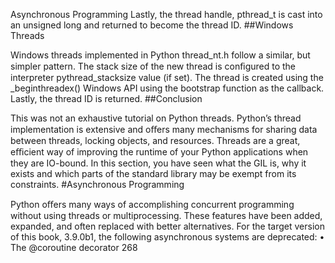 Asynchronous Programming Lastly, the thread handle,  pthread_t  is cast into an  unsigned long  and returned to become the thread ID. 
##Windows Threads 

 Windows threads implemented in  Python thread_nt.h  follow a similar, but simpler pattern. The stack size of the new thread is conﬁgured to the interpreter pythread_stacksize  value (if set). The thread is created using the  _beginthreadex()  Windows API  using the bootstrap function as the callback. Lastly, the thread ID is returned. 
##Conclusion 

 This was not an exhaustive tutorial on Python threads. Python’s thread implementation is extensive and oﬀers many mechanisms for sharing data between threads, locking objects, and resources. Threads are a great, eﬃcient way of improving the runtime of your Python applications when they are IO-bound. In this section, you have seen what the GIL is, why it exists and which parts of the standard library may be exempt from its constraints. 
#Asynchronous Programming 

 Python oﬀers many ways of accomplishing concurrent programming without using threads or multiprocessing. These features have been added, expanded, and often replaced with better alternatives. For the target version of this book, 3.9.0b1, the following asynchronous systems are deprecated: • The  @coroutine  decorator 268